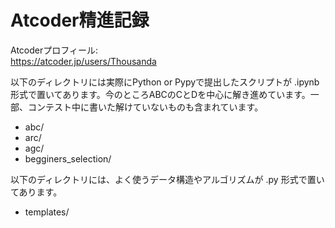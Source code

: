# Atcoder精進記録

Atcoderプロフィール:  
https://atcoder.jp/users/Thousanda



以下のディレクトリには実際にPython or Pypyで提出したスクリプトが .ipynb 形式で置いてあります。今のところABCのCとDを中心に解き進めています。一部、コンテスト中に書いた解けていないものも含まれています。

- abc/
- arc/
- agc/
- begginers_selection/



以下のディレクトリには、よく使うデータ構造やアルゴリズムが .py 形式で置いてあります。

- templates/